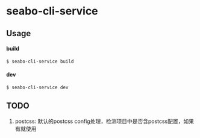 # seabo-cli-service

## Usage

#### build

```
$ seabo-cli-service build
```

#### dev

```
$ seabo-cli-service dev
```


## TODO
1. postcss: 默认的postcss config处理，检测项目中是否含postcss配置，如果有就使用
